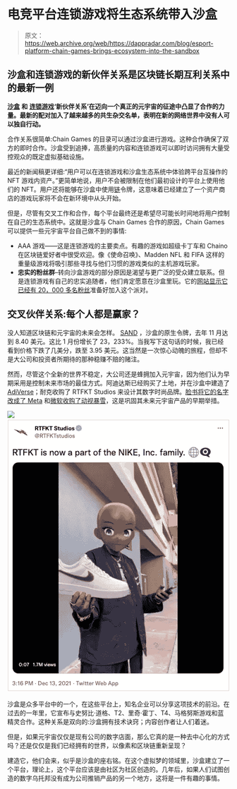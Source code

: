 # 电竞平台连锁游戏将生态系统带入沙盒

> 原文：<https://web.archive.org/web/https://dappradar.com/blog/esport-platform-chain-games-brings-ecosystem-into-the-sandbox>

## 沙盒和连锁游戏的新伙伴关系是区块链长期互利关系中的最新一例

[**沙盒**](https://web.archive.org/web/20220929043146/https://dappradar.com/ethereum/games/the-sandbox) **和** [**连锁游戏**](https://web.archive.org/web/20220929043146/https://dappradar.com/ethereum/games/chain-games)**‘新伙伴关系’在迈向一个真正的元宇宙的征途中凸显了合作的力量。最新的配对加入了越来越多的共生杂交名单，表明在新的网络世界中没有人可以独自行动。**

合作关系很简单:Chain Games 的目录可以通过沙盒进行游戏。这种合作确保了双方的即时合作。沙盒受到追捧，高质量的内容和连锁游戏可以即时访问拥有大量受控观众的既定虚拟基础设施。

最近的新闻稿更详细:“用户可以在连锁游戏和沙盒生态系统中体验跨平台互操作的 NFT 游戏内资产。”更简单地说，用户不会被限制在他们最初设计的平台上使用他们的 NFT。用户还将能够在沙盒中使用[链](https://web.archive.org/web/20220929043146/https://dappradar.com/hub/token/eth/CHAIN_1?from=0xC4C2614E694cF534D407Ee49F8E44D125E4681c4)令牌，这意味着已经建立了一个资产商店的游戏玩家将不会在新环境中从头开始。

但是，尽管有交叉工作和合作，每个平台最终还是希望尽可能长时间地将用户控制在自己的生态系统中。这就是沙盒与 Chain Games 合作的原因，Chain Games 可以提供一些元宇宙平台自己做不到的事情:

*   AAA 游戏——这是连锁游戏的主要卖点。有趣的游戏如超级卡丁车和 Chaino 在区块链爱好者中很受欢迎。像《使命召唤》、Madden NFL 和 FIFA 这样的重量级游戏将吸引那些寻找与他们习惯的游戏类似的主机游戏玩家。
*   **忠实的粉丝群**–转向沙盒游戏的部分原因是渴望与更广泛的受众建立联系。但是连锁游戏有自己的忠实追随者，他们肯定愿意在沙盒里玩。它的[网站显示它已经有 20，000 多名粉丝](https://web.archive.org/web/20220929043146/https://chaingames.io/#partners)准备好加入这个派对。

## 交叉伙伴关系:每个人都是赢家？

没人知道区块链和元宇宙的未来会怎样。 [SAND](https://web.archive.org/web/20220929043146/https://dappradar.com/ethereum/games/the-sandbox) ，沙盒的原生令牌，去年 11 月达到 8.40 美元。这比 1 月份增长了 23，233%。当我写下这句话的时候，我已经看到价格下跌了几美分，跌至 3.95 美元。这当然是一次惊心动魄的旅程，但却不是大公司和投资者所期待的那种稳赚不赔的赌注。

然而，尽管这个全新的世界不稳定，大公司还是蜂拥加入元宇宙，因为他们认为早期采用是控制未来市场的最佳方式。阿迪达斯已经购买了土地，并在沙盒中建造了[AdiVerse](https://web.archive.org/web/20220929043146/https://dappradar.com/blog/adidas-enters-the-metaverse-joins-the-sandbox)；耐克收购了 RTFKT Studios 来设计其数字时尚品牌。[脸书将它的名字改成了 Meta](https://web.archive.org/web/20220929043146/https://dappradar.com/blog/into-the-metaverse-visa-facebook-steve-aoki-and-lionel-messi/) 和[微软收购了动视暴雪](https://web.archive.org/web/20220929043146/https://slickdeals.net/article/news/activision-blizzard-microsoft-xbox-game-pass/?utm_source=verizonnews&utm_medium=rss&utm_campaign=verizonnews&utm_term=210145&utm_content=article)，这是巩固其未来元宇宙产品的早期举措。

![](img/6db7349a1c767910d9dbf3e45b0f7805.png)![](img/52432a46f94061f9630f13f69ac3f08c.png)

沙盒是众多平台中的一个，在这些平台上，知名企业可以分享这项技术的前沿。在过去的一年里，它宣布与史努比·道格、T2、里奇·霍丁、T4、马格努斯游戏和蓝精灵合作。这种关系是双向的:沙盒拥有技术诀窍；内容创作者让人们着迷。

但是，如果元宇宙仅仅是现有公司的数字店面，那么它真的是一种去中心化的方式吗？还是仅仅是我们已经拥有的世界，以像素和区块链重新呈现？

建造它，他们会来，似乎是沙盒的座右铭。在这个虚拟梦的领域里，沙盒建立了一个平台，理论上，这个平台应该是由社区为社区创造的。几年后，如果人们试图创造的数字乌托邦没有成为公司推销产品的另一个地方，这将是一件有趣的事情。